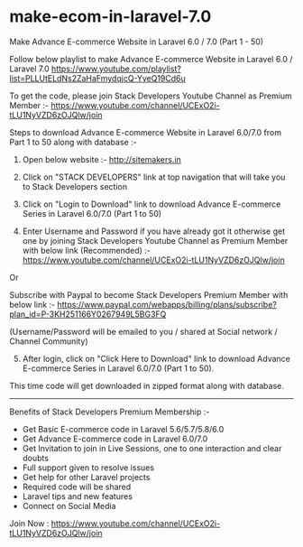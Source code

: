 # make-ecom-in-laravel-7.0
Make Advance E-commerce Website in Laravel 6.0 / 7.0 (Part 1 - 50)

Follow below playlist to make Advance E-commerce Website in Laravel 6.0 / Laravel 7.0
https://www.youtube.com/playlist?list=PLLUtELdNs2ZaHaFmydqjcQ-YyeQ19Cd6u

To get the code, please join Stack Developers Youtube Channel as Premium Member :-
https://www.youtube.com/channel/UCExO2i-tLU1NyVZD6zOJQlw/join

Steps to download Advance E-commerce Website in Laravel 6.0/7.0 from Part 1 to 50 along with database :-

1) Open below website :-
http://sitemakers.in

2) Click on "STACK DEVELOPERS" link at top navigation that will take you to Stack Developers section

3) Click on "Login to Download" link to download Advance E-commerce Series in Laravel 6.0/7.0 (Part 1 to 50)

4) Enter Username and Password if you have already got it otherwise get one by joining Stack Developers Youtube Channel as Premium Member with below link (Recommended) :-
https://www.youtube.com/channel/UCExO2i-tLU1NyVZD6zOJQlw/join

Or 

Subscribe with Paypal to become Stack Developers Premium Member with below link :- 
https://www.paypal.com/webapps/billing/plans/subscribe?plan_id=P-3KH251166Y0267949L5BG3FQ

(Username/Password will be emailed to you / shared at Social network / Channel Community)

5) After login, click on "Click Here to Download" link to download Advance E-commerce Series in Laravel 6.0/7.0 (Part 1 to 50).

This time code will get downloaded in zipped format along with database.

------------------------------

Benefits of Stack Developers Premium Membership :-
- Get Basic E-commerce code in Laravel 5.6/5.7/5.8/6.0
- Get Advance E-commerce code in Laravel 6.0/7.0
- Get Invitation to join in Live Sessions, one to one interaction and clear doubts
- Full support given to resolve issues 
- Get help for other Laravel projects
- Required code will be shared
- Laravel tips and new features
- Connect on Social Media﻿

Join Now : https://www.youtube.com/channel/UCExO2i-tLU1NyVZD6zOJQlw/join
